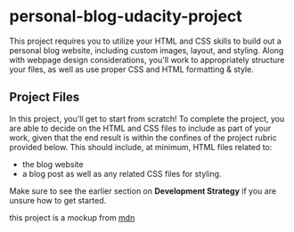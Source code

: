 # personal-blog-udacity-project
This project requires you to utilize your HTML and CSS skills to build out a personal blog website, including custom images, layout, and styling. Along with webpage design considerations, you'll work to appropriately structure your files, as well as use proper CSS and HTML formatting & style.

## Project Files
In this project, you'll get to start from scratch! To complete the project, you are able to decide on the HTML and CSS files to include as part of your work, given that the end result is within the confines of the project rubric provided below. This should include, at minimum, HTML files related to:

- the blog website
- a blog post
as well as any related CSS files for styling.

Make sure to see the earlier section on **Development Strategy** if you are unsure how to get started.

this project is a mockup from [mdn](https://developer.mozilla.org/en-US/)
